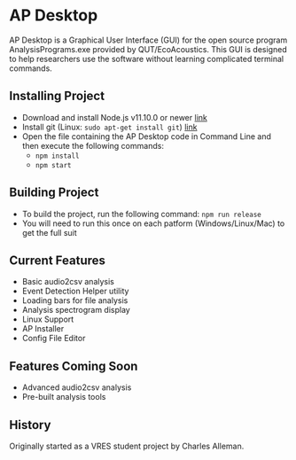 # AP Desktop

AP Desktop is a Graphical User Interface (GUI) for the open source program AnalysisPrograms.exe provided by QUT/EcoAcoustics. This GUI is designed to help researchers use the software without learning complicated terminal commands.

## Installing Project

- Download and install Node.js v11.10.0 or newer [link](https://nodejs.org/en/download/)
- Install git (Linux: `sudo apt-get install git`) [link](https://git-scm.com/download/win)
- Open the file containing the AP Desktop code in Command Line and then execute the following commands:
  - `npm install`
  - `npm start`

## Building Project

- To build the project, run the following command: `npm run release`
- You will need to run this once on each patform (Windows/Linux/Mac) to get the full suit

## Current Features

- Basic audio2csv analysis
- Event Detection Helper utility
- Loading bars for file analysis
- Analysis spectrogram display
- Linux Support
- AP Installer
- Config File Editor

## Features Coming Soon

- Advanced audio2csv analysis
- Pre-built analysis tools

## History

Originally started as a VRES student project by Charles Alleman.

